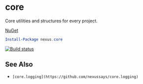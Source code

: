 # core

Core utilities and structures for every project.

[NuGet](https://www.nuget.org/packages/nexus.core/)
```powershell
Install-Package nexus.core
```

[![Build status](https://ci.appveyor.com/api/projects/status/5fkhp1ku9xfgaa2o?svg=true)](https://ci.appveyor.com/project/nexussays/core)

## See Also

* `[core.logging](https://github.com/nexussays/core.logging)`
